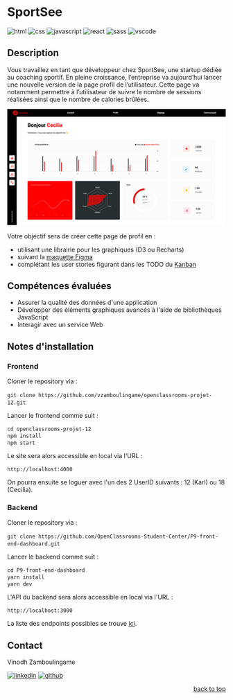 <a name="readme-top"></a>

# SportSee

![html][html5-badge]
![css][css3-badge]
![javascript][javascript-badge]
![react][react-badge]
![sass][sass-badge]
![vscode][vscode-badge]

## Description

Vous travaillez en tant que développeur chez SportSee, une startup dédiée au coaching sportif. En pleine croissance, l’entreprise va aujourd’hui lancer une nouvelle version de la page profil de l’utilisateur. Cette page va notamment permettre à l’utilisateur de suivre le nombre de sessions réalisées ainsi que le nombre de calories brûlées.

![Screenshot](./src/images/screenshot.png)

Votre objectif sera de créer cette page de profil en :
- utilisant une librairie pour les graphiques (D3 ou Recharts)
- suivant la [maquette Figma](https://www.figma.com/file/bAnXDNqRKCRRP8mY2gcb5p/UI-Design?node-id=4%3A1)
- complétant les user stories figurant dans les TODO du [Kanban](https://openclassrooms.notion.site/Tableau-de-bord-SportSee-6686aa4b5f44417881a4884c9af5669e?p=26fbb33e95e24ffeadeb24540c8b4686&pm=s)

## Compétences évaluées

- Assurer la qualité des données d'une application
- Développer des éléments graphiques avancés à l'aide de bibliothèques JavaScript
- Interagir avec un service Web

## Notes d'installation

### Frontend

Cloner le repository via :

```git clone https://github.com/vzamboulingame/openclassrooms-projet-12.git```

Lancer le frontend comme suit :

```
cd openclassrooms-projet-12
npm install
npm start
```

Le site sera alors accessible en local via l'URL :

```
http://localhost:4000
```

On pourra ensuite se loguer avec l'un des 2 UserID suivants : 12 (Karl) ou 18 (Cecilia).

### Backend

Cloner le repository via :

```git clone https://github.com/OpenClassrooms-Student-Center/P9-front-end-dashboard.git```

Lancer le backend comme suit :

```
cd P9-front-end-dashboard
yarn install
yarn dev
```

L'API du backend sera alors accessible en local via l'URL :

```
http://localhost:3000
```

La liste des endpoints possibles se trouve [ici](https://github.com/OpenClassrooms-Student-Center/P9-front-end-dashboard#41-possible-endpoints).

## Contact

Vinodh Zamboulingame

[![linkedin][linkedin-badge]][linkedin-url]
[![github][github-badge]][github-url]

<p align="right"><a href="#readme-top">back to top</a></p>

<!-- BADGE LINKS -->

[html5-badge]: https://img.shields.io/badge/HTML5-E34F26?style=for-the-badge&logo=html5&logoColor=white
[css3-badge]: https://img.shields.io/badge/CSS3-1572B6?style=for-the-badge&logo=css3&logoColor=white
[sass-badge]: https://img.shields.io/badge/Sass-CC6699?style=for-the-badge&logo=sass&logoColor=white
[javascript-badge]: https://img.shields.io/badge/JavaScript-F7DF1E?style=for-the-badge&logo=javascript&logoColor=black
[react-badge]: https://img.shields.io/badge/React-20232A?style=for-the-badge&logo=react&logoColor=61DAFB
[vscode-badge]: https://img.shields.io/badge/Made%20with-VSCode-1f425f.svg?style=for-the-badge&logoColor=white
[linkedin-badge]: https://img.shields.io/badge/LinkedIn-0077B5?style=for-the-badge&logo=linkedin&logoColor=white
[linkedin-url]: https://www.linkedin.com/in/vzamboulingame
[github-badge]: https://img.shields.io/badge/GitHub-0a0a0a?style=for-the-badge&logo=github&logoColor=white
[github-url]: https://github.com/vzamboulingame
